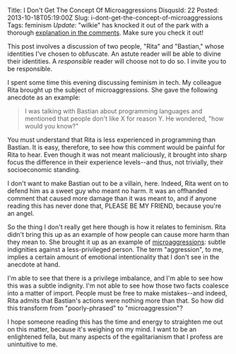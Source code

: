Title: I Don't Get The Concept Of Microaggressions
DisqusId: 22
Posted: 2013-10-18T05:19:00Z
Slug: i-dont-get-the-concept-of-microaggressions
Tags:
    feminism
*Update*: "wilkie" has knocked it out of the park with a thorough [explanation in the comments](#comment-1086823065). Make sure you check it out!

This post involves a discussion of two people, "Rita" and "Bastian," whose identities I've chosen to obfuscate. An astute reader will be able to divine their identities. A _responsible_ reader will choose not to do so. I invite you to be responsible.

I spent some time this evening discussing feminism in tech. My colleague Rita brought up the subject of microaggressions. She gave the following anecdote as an example:

> I was talking with Bastian about programming languages and mentioned that people don't like X for reason Y. He wondered, "how would you know?"

You must understand that Rita is less experienced in programming than Bastian. It is easy, therefore, to see how this comment would be painful for Rita to hear. Even though it was not meant maliciously, it brought into sharp focus the difference in their experience levels--and thus, not trivially, their socioeconomic standing.

I don't want to make Bastian out to be a villain, here. Indeed, Rita went on to defend him as a sweet guy who meant no harm. It was an offhanded comment that caused more damage than it was meant to, and if anyone reading this has never done that, PLEASE BE MY FRIEND, because you're an angel.

So the thing I don't really get here though is how it relates to feminism. Rita didn't bring this up as an example of how people can cause more harm than they mean to. She brought it up as an example of [microaggressions](http://en.wikipedia.org/wiki/Microaggression): subtle indignities against a less-privileged person. The term "aggression", to me, implies a certain amount of emotional intentionality that I don't see in the anecdote at hand.

I'm able to see that there is a privilege imbalance, and I'm able to see how this was a subtle indignity. I'm not able to see how those two facts coalesce into a matter of import. People must be free to make mistakes--and indeed, Rita admits that Bastian's actions were nothing more than that. So how did this transform from "poorly-phrased" to "microaggression"?

I hope someone reading this has the time and energy to straighten me out on this matter, because it's weighing on my mind. I want to be an enlightened fella, but many aspects of the egalitarianism that I profess are unintuitive to me.
